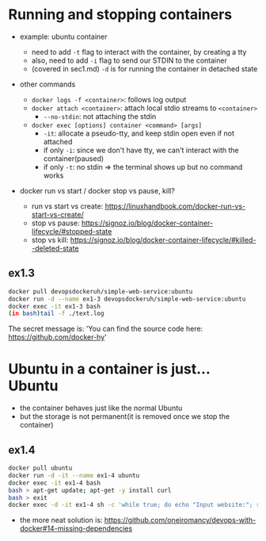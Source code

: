 # Running and stopping containers
- example: ubuntu container
  - need to add `-t` flag to interact with the container, by creating a tty
  - also, need to add `-i` flag to send our STDIN to the container
  - (covered in sec1.md) `-d` is for running the container in detached state

- other commands
  - `docker logs -f <container>`: follows log output
  - `docker attach <container>`: attach local stdio streams to `<container>`
    - `--no-stdin`: not attaching the stdin
  - `docker exec [options] container <command> [args]`
    - `-it`: allocate a pseudo-tty, and keep stdin open even if not attached
    - if only `-i`: since we don't have tty, we can't interact with the container(paused)
    - if only `-t`: no stdin => the terminal shows up but no command works

- docker run vs start / docker stop vs pause, kill?
  - run vs start vs create: https://linuxhandbook.com/docker-run-vs-start-vs-create/
  - stop vs pause: https://signoz.io/blog/docker-container-lifecycle/#stopped-state
  - stop vs kill: https://signoz.io/blog/docker-container-lifecycle/#killed--deleted-state

## ex1.3

```sh
docker pull devopsdockeruh/simple-web-service:ubuntu
docker run -d --name ex1-3 devopsdockeruh/simple-web-service:ubuntu
docker exec -it ex1-3 bash
(in bash)tail -f ./text.log
```

The secret message is: 'You can find the source code here: https://github.com/docker-hy'

# Ubuntu in a container is just... Ubuntu
- the container behaves just like the normal Ubuntu
- but the storage is not permanent(it is removed once we stop the container)

## ex1.4

```sh
docker pull ubuntu
docker run -d -it --name ex1-4 ubuntu
docker exec -it ex1-4 bash
bash > apt-get update; apt-get -y install curl
bash > exit
docker exec -d -it ex1-4 sh -c 'while true; do echo "Input website:"; read website; echo "Searching.."; sleep 1; curl http://$website; done'
```

- the more neat solution is: https://github.com/oneiromancy/devops-with-docker#14-missing-dependencies

